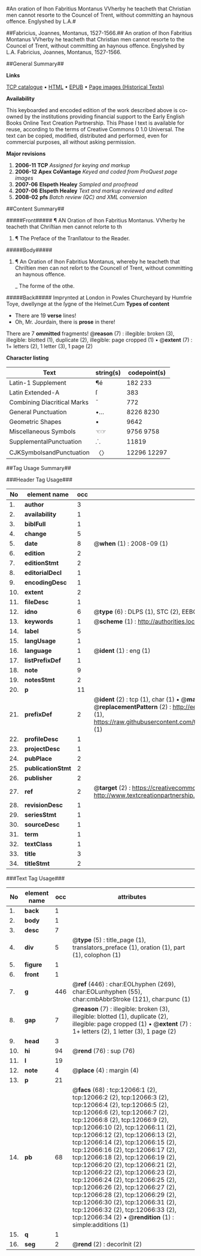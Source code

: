 #An oration of Ihon Fabritius Montanus VVherby he teacheth that Christian men cannot resorte to the Councel of Trent, without committing an haynous offence. Englyshed by L.A.#

##Fabricius, Joannes, Montanus, 1527-1566.##
An oration of Ihon Fabritius Montanus VVherby he teacheth that Christian men cannot resorte to the Councel of Trent, without committing an haynous offence. Englyshed by L.A.
Fabricius, Joannes, Montanus, 1527-1566.

##General Summary##

**Links**

[TCP catalogue](http://www.ota.ox.ac.uk/tcp/)  • 
[HTML](http://tei.it.ox.ac.uk/tcp/Texts-HTML/free/A00/A00522.html)  • 
[EPUB](http://tei.it.ox.ac.uk/tcp/Texts-EPUB/free/A00/A00522.epub) • 
[Page images (Historical Texts)](https://data.historicaltexts.jisc.ac.uk/view?pubId=eebo-99847059e&pageId=eebo-99847059e-12066-1)

**Availability**

This keyboarded and encoded edition of the
	       work described above is co-owned by the institutions
	       providing financial support to the Early English Books
	       Online Text Creation Partnership. This Phase I text is
	       available for reuse, according to the terms of Creative
	       Commons 0 1.0 Universal. The text can be copied,
	       modified, distributed and performed, even for
	       commercial purposes, all without asking permission.

**Major revisions**

1. __2006-11__ __TCP__ *Assigned for keying and markup*
1. __2006-12__ __Apex CoVantage__ *Keyed and coded from ProQuest page images*
1. __2007-06__ __Elspeth Healey__ *Sampled and proofread*
1. __2007-06__ __Elspeth Healey__ *Text and markup reviewed and edited*
1. __2008-02__ __pfs__ *Batch review (QC) and XML conversion*

##Content Summary##

#####Front#####
¶ AN Oration of Ihon Fabritius Montanus.
VVherby he teacheth that Chriſtian men cannot reſorte to th
1. ¶ The Preface of the Tranſlatour to the Reader.

#####Body#####

1. ¶ An Oration of Ihon Fabritius Montanus, whereby he teacheth that Chriſtien men can not reſort to the Councell of Trent, without committing an haynous offence.

    _ The forme of the othe.

#####Back#####
Imprynted at London in Powles Churcheyard by Humfrie Toye, dwellynge at the ſygne of the Helmet.Cum 
**Types of content**

  * There are 19 **verse** lines!
  * Oh, Mr. Jourdain, there is **prose** in there!

There are 7 **ommitted** fragments! 
 @__reason__ (7) : illegible: broken (3), illegible: blotted (1), duplicate (2), illegible: page cropped (1)  •  @__extent__ (7) : 1+ letters (2), 1 letter (3), 1 page (2)

**Character listing**


|Text|string(s)|codepoint(s)|
|---|---|---|
|Latin-1 Supplement|¶é|182 233|
|Latin Extended-A|ſ|383|
|Combining             Diacritical Marks|̄|772|
|General Punctuation|•…|8226 8230|
|Geometric Shapes|▪|9642|
|Miscellaneous Symbols|☜☞|9756 9758|
|SupplementalPunctuation|⸫|11819|
|CJKSymbolsandPunctuation|〈〉|12296 12297|

##Tag Usage Summary##

###Header Tag Usage###

|No|element name|occ|attributes|
|---|---|---|---|
|1.|__author__|3||
|2.|__availability__|1||
|3.|__biblFull__|1||
|4.|__change__|5||
|5.|__date__|8| @__when__ (1) : 2008-09 (1)|
|6.|__edition__|2||
|7.|__editionStmt__|2||
|8.|__editorialDecl__|1||
|9.|__encodingDesc__|1||
|10.|__extent__|2||
|11.|__fileDesc__|1||
|12.|__idno__|6| @__type__ (6) : DLPS (1), STC (2), EEBO-CITATION (1), PROQUEST (1), VID (1)|
|13.|__keywords__|1| @__scheme__ (1) : http://authorities.loc.gov/ (1)|
|14.|__label__|5||
|15.|__langUsage__|1||
|16.|__language__|1| @__ident__ (1) : eng (1)|
|17.|__listPrefixDef__|1||
|18.|__note__|9||
|19.|__notesStmt__|2||
|20.|__p__|11||
|21.|__prefixDef__|2| @__ident__ (2) : tcp (1), char (1)  •  @__matchPattern__ (2) : ([0-9\-]+):([0-9IVX]+) (1), (.+) (1)  •  @__replacementPattern__ (2) : http://eebo.chadwyck.com/downloadtiff?vid=$1&page=$2 (1), https://raw.githubusercontent.com/textcreationpartnership/Texts/master/tcpchars.xml#$1 (1)|
|22.|__profileDesc__|1||
|23.|__projectDesc__|1||
|24.|__pubPlace__|2||
|25.|__publicationStmt__|2||
|26.|__publisher__|2||
|27.|__ref__|2| @__target__ (2) : https://creativecommons.org/publicdomain/zero/1.0/ (1), http://www.textcreationpartnership.org/docs/. (1)|
|28.|__revisionDesc__|1||
|29.|__seriesStmt__|1||
|30.|__sourceDesc__|1||
|31.|__term__|1||
|32.|__textClass__|1||
|33.|__title__|3||
|34.|__titleStmt__|2||


###Text Tag Usage###

|No|element name|occ|attributes|
|---|---|---|---|
|1.|__back__|1||
|2.|__body__|1||
|3.|__desc__|7||
|4.|__div__|5| @__type__ (5) : title_page (1), translators_preface (1), oration (1), part (1), colophon (1)|
|5.|__figure__|1||
|6.|__front__|1||
|7.|__g__|446| @__ref__ (446) : char:EOLhyphen (269), char:EOLunhyphen (55), char:cmbAbbrStroke (121), char:punc (1)|
|8.|__gap__|7| @__reason__ (7) : illegible: broken (3), illegible: blotted (1), duplicate (2), illegible: page cropped (1)  •  @__extent__ (7) : 1+ letters (2), 1 letter (3), 1 page (2)|
|9.|__head__|3||
|10.|__hi__|94| @__rend__ (76) : sup (76)|
|11.|__l__|19||
|12.|__note__|4| @__place__ (4) : margin (4)|
|13.|__p__|21||
|14.|__pb__|68| @__facs__ (68) : tcp:12066:1 (2), tcp:12066:2 (2), tcp:12066:3 (2), tcp:12066:4 (2), tcp:12066:5 (2), tcp:12066:6 (2), tcp:12066:7 (2), tcp:12066:8 (2), tcp:12066:9 (2), tcp:12066:10 (2), tcp:12066:11 (2), tcp:12066:12 (2), tcp:12066:13 (2), tcp:12066:14 (2), tcp:12066:15 (2), tcp:12066:16 (2), tcp:12066:17 (2), tcp:12066:18 (2), tcp:12066:19 (2), tcp:12066:20 (2), tcp:12066:21 (2), tcp:12066:22 (2), tcp:12066:23 (2), tcp:12066:24 (2), tcp:12066:25 (2), tcp:12066:26 (2), tcp:12066:27 (2), tcp:12066:28 (2), tcp:12066:29 (2), tcp:12066:30 (2), tcp:12066:31 (2), tcp:12066:32 (2), tcp:12066:33 (2), tcp:12066:34 (2)  •  @__rendition__ (1) : simple:additions (1)|
|15.|__q__|1||
|16.|__seg__|2| @__rend__ (2) : decorInit (2)|
